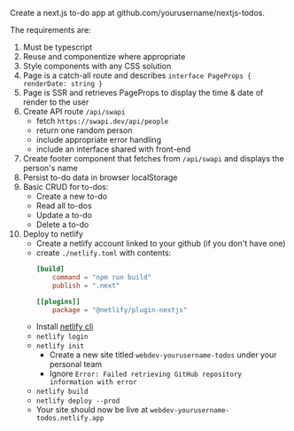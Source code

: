Create a next.js to-do app at github.com/yourusername/nextjs-todos.

The requirements are:

1. Must be typescript
2. Reuse and componentize where appropriate
3. Style components with any CSS solution
2. Page is a catch-all route and describes `interface PageProps { renderDate: string }`
3. Page is SSR and retrieves PageProps to display the time & date of render to the user
4. Create API route `/api/swapi`
    - fetch `https://swapi.dev/api/people`
    - return one random person
    - include appropriate error handling
    - include an interface shared with front-end
5. Create footer component that fetches from `/api/swapi` and displays the person's name
6. Persist to-do data in browser localStorage
7. Basic CRUD for to-dos:
    - Create a new to-do
    - Read all to-dos
    - Update a to-do
    - Delete a to-do
8. Deploy to netlify
    - Create a netlify account linked to your github (if you don't have one)
    - create `./netlify.toml` with contents:
        ```toml
        [build]
            command = "npm run build"
            publish = ".next"

        [[plugins]]
            package = "@netlify/plugin-nextjs"
        ```
    - Install [netlify cli](https://docs.netlify.com/cli/get-started/)
    - `netlify login`
    - `netlify init`
        - Create a new site titled `webdev-yourusername-todos` under your personal team
        - Ignore `Error: Failed retrieving GitHub repository information with error`
    - `netlify build`
    - `netlify deploy --prod`
    - Your site should now be live at `webdev-yourusername-todos.netlify.app`
